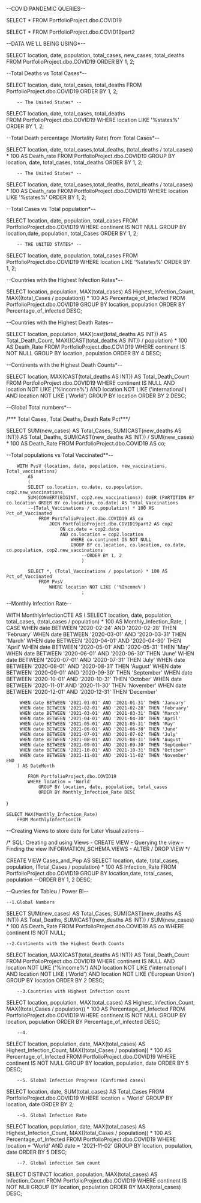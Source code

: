 --COVID PANDEMIC QUERIES--

SELECT * 
	FROM PortfolioProject.dbo.COVID19

SELECT * 
	FROM PortfolioProject.dbo.COVID19part2


--DATA WE'LL BEING USING*--

SELECT location, date, population, total_cases, new_cases, total_deaths
	FROM PortfolioProject.dbo.COVID19
		ORDER BY 1, 2;



--Total Deaths vs Total Cases*--

SELECT location, date, total_cases, total_deaths
	FROM PortfolioProject.dbo.COVID19
		ORDER BY 1, 2;

		-- The United States* --

SELECT location, date, total_cases, total_deaths	
	FROM PortfolioProject.dbo.COVID19
		WHERE location LIKE '%states%'
			ORDER BY 1, 2;



--Total Death percentage (Mortality Rate) from Total Cases*--

SELECT location, date, total_cases,total_deaths,
	(total_deaths / total_cases) * 100 AS Death_rate
		FROM PortfolioProject.dbo.COVID19
			GROUP BY location, date, total_cases, total_deaths
			ORDER BY 1, 2;

		-- The United States* --

SELECT location, date, total_cases,total_deaths,
	(total_deaths / total_cases) * 100 AS Death_rate
		FROM PortfolioProject.dbo.COVID19
			WHERE location LIKE '%states%'
				ORDER BY 1, 2;



--Total Cases vs Total population*--

SELECT location, date, population, total_cases
		FROM PortfolioProject.dbo.COVID19
		WHERE continent IS NOT NULL
			GROUP BY location,date, population, total_Cases
			ORDER BY 1, 2;

		-- THE UNITED STATES* --

SELECT location, date, population, total_cases
		FROM PortfolioProject.dbo.COVID19
			WHERE location LIKE '%states%'
				ORDER BY 1, 2;



--Countries with the Highest Infection Rates*--

SELECT location, population, MAX(total_cases) AS Highest_Infection_Count,
	MAX((total_Cases / population)) * 100 AS Percentage_of_Infected
		FROM PortfolioProject.dbo.COVID19
				GROUP BY location, population
				ORDER BY Percentage_of_infected DESC;



--Countries with the Highest Death Rates--

SELECT location, population, MAX(cast(total_deaths AS INT)) AS Total_Death_Count,
	MAX((CAST(total_deaths AS INT)) / population) * 100 AS Death_Rate
		FROM PortfolioProject.dbo.COVID19
			WHERE continent IS NOT NULL
				GROUP BY location, population
				ORDER BY 4 DESC;



--Continents with the Highest Death Counts*--

SELECT location, MAX(CAST(total_deaths AS INT)) AS Total_Death_Count
	FROM PortfolioProject.dbo.COVID19
		WHERE continent IS NULL
		AND location NOT LIKE ('%Income%')
		AND location NOT LIKE ('international')
		AND location NOT LIKE ('World')
			GROUP BY location
			ORDER BY 2 DESC;



--Global Total numbers*--

/*** Total Cases, Total Deaths, Death Rate Pct***/

SELECT SUM(new_cases) AS Total_Cases, 
	SUM(CAST(new_deaths AS INT)) AS Total_Deaths, 
	SUM(CAST(new_deaths AS INT)) / SUM(new_cases) * 100 AS Death_Rate
		FROM PortfolioProject.dbo.COVID19 AS co;
			


--Total populations vs Total Vaccinated**--

		WITH PvsV (location, date, population, new_vaccinations, Total_vaccinations) 
			AS
			(
			SELECT co.location, co.date, co.population, cop2.new_vaccinations,
			SUM(CONVERT(BIGINT, cop2.new_vaccinations)) OVER (PARTITION BY co.location ORDER BY co.location, co.date) AS Total_Vaccinations
			--(Total_Vaccinations / co.population) * 100 AS Pct_of_Vaccinated
				FROM PortfolioProject.dbo.COVID19 AS co
					JOIN PortfolioProject.dbo.COVID19part2 AS cop2
						ON co.date = cop2.date
						AND co.location = cop2.location
							WHERE co.continent IS NOT NULL
							GROUP BY co.location, co.location, co.date, co.population, cop2.new_vaccinations
								--ORDER BY 1, 2
								)

			SELECT *, (Total_Vaccinations / population) * 100 AS Pct_of_Vaccinated
				FROM PvsV
					WHERE location NOT LIKE ('%Income%')
								;
						

--Monthly Infection Rate--

WITH MonthlyInfectionCTE AS
(
SELECT location, date, population, total_cases, (total_cases / population) * 100 AS Monthly_Infection_Rate,
(
	CASE 
		 WHEN date BETWEEN '2020-02-24' AND '2020-02-28' THEN 'February'
		 WHEN date BETWEEN '2020-03-01' AND '2020-03-31' THEN 'March'
		 WHEN date BETWEEN '2020-04-01' AND '2020-04-30' THEN 'April'
		 WHEN date BETWEEN '2020-05-01' AND '2020-05-31' THEN 'May'
		 WHEN date BETWEEN '2020-06-01' AND '2020-06-30' THEN 'June'
		 WHEN date BETWEEN '2020-07-01' AND '2020-07-31' THEN 'July'
		 WHEN date BETWEEN '2020-08-01' AND '2020-08-31' THEN 'August'
		 WHEN date BETWEEN '2020-09-01' AND '2020-09-30' THEN 'September'
		 WHEN date BETWEEN '2020-10-01' AND '2020-10-31' THEN 'October'
		 WHEN date BETWEEN '2020-11-01' AND '2020-11-30' THEN 'November'
		 WHEN date BETWEEN '2020-12-01' AND '2020-12-31' THEN 'December'

		 WHEN date BETWEEN '2021-01-01' AND '2021-01-31' THEN 'January'
		 WHEN date BETWEEN '2021-02-01' AND '2021-02-28' THEN 'February'
		 WHEN date BETWEEN '2021-03-01' AND '2021-03-31' THEN 'March'
		 WHEN date BETWEEN '2021-04-01' AND '2021-04-30' THEN 'April'
		 WHEN date BETWEEN '2021-05-01' AND '2021-05-31' THEN 'May'
		 WHEN date BETWEEN '2021-06-01' AND '2021-06-30' THEN 'June'
		 WHEN date BETWEEN '2021-07-01' AND '2021-07-02' THEN 'July'
		 WHEN date BETWEEN '2021-08-01' AND '2021-08-31' THEN 'August'
		 WHEN date BETWEEN '2021-09-01' AND '2021-09-30' THEN 'September'
		 WHEN date BETWEEN '2021-10-01' AND '2021-10-31' THEN 'October'
		 WHEN date BETWEEN '2021-11-01' AND '2021-11-02' THEN 'November' END
		) AS DateMonth

			FROM PortfolioProject.dbo.COVID19
			WHERE location = 'World'
				GROUP BY location, date, population, total_cases
				ORDER BY Monthly_Infection_Rate DESC
)				

	SELECT MAX(Monthly_Infection_Rate)
		FROM MonthlyInfectionCTE



--Creating Views to store date for Later Visualizations--

/* SQL: Creating and using Views
	- CREATE VIEW
	- Querying the view
	- Finding the view INFORMATION_SCHEMA.VIEWS
	- ALTER / DROP VIEW
*/

CREATE VIEW Cases_and_Pop AS
	SELECT location, date, total_cases, population, 
		(Total_Cases / population) * 100 AS Infection_Rate
			FROM PortfolioProject.dbo.COVID19
				GROUP BY location,date, total_cases, population
				--ORDER BY 1, 2 DESC;



--Queries for Tableu / Power BI--


	--1.Global Numbers
SELECT SUM(new_cases) AS Total_Cases, 
	SUM(CAST(new_deaths AS INT)) AS Total_Deaths, 
	SUM(CAST(new_deaths AS INT)) / SUM(new_cases) * 100 AS Death_Rate
		FROM PortfolioProject.dbo.COVID19 AS co
			WHERE continent IS NOT NULL;


	--2.Continents with the Highest Death Counts
SELECT location, MAX(CAST(total_deaths AS INT)) AS Total_Death_Count
	FROM PortfolioProject.dbo.COVID19
		WHERE continent IS NULL
		AND location NOT LIKE ('%Income%')
		AND location NOT LIKE ('international')
		AND location NOT LIKE ('World')
		AND location NOT LIKE ('European Union')
			GROUP BY location
			ORDER BY 2 DESC;


		--3.Countries with Highest Infection count
SELECT location, population, MAX(total_cases) AS Highest_Infection_Count,  
	MAX((total_Cases / population)) * 100 AS Percentage_of_Infected
		FROM PortfolioProject.dbo.COVID19
			WHERE continent IS NOT NULL
				GROUP BY location, population
				ORDER BY Percentage_of_infected DESC;


		--4.
SELECT location, population, date, MAX(total_cases) AS Highest_Infection_Count,
	MAX((total_Cases / population)) * 100 AS Percentage_of_Infected
		FROM PortfolioProject.dbo.COVID19
			WHERE continent IS NOT NULL
				GROUP BY location, population, date
				ORDER BY 5 DESC;


		--5. Global Infection Progress (Confirmed cases)
SELECT location, date, SUM(total_cases) AS Total_Cases
	FROM PortfolioProject.dbo.COVID19
		WHERE location = 'World'
			GROUP BY location, date
			ORDER BY 2;


		--6. Global Infection Rate
SELECT location, population, date, MAX(total_cases) AS Highest_Infection_Count,
	MAX((total_Cases / population)) * 100 AS Percentage_of_Infected
		FROM PortfolioProject.dbo.COVID19
			WHERE location = 'World'
			AND date = '2021-11-02'
				GROUP BY location, population, date
				ORDER BY 5 DESC;


		--7. Global infection Sum count 
SELECT DISTINCT location, population, MAX(total_cases) AS Infection_Count
		FROM PortfolioProject.dbo.COVID19
			WHERE continent IS NOT NUll
				GROUP BY location, population
				ORDER BY MAX(total_cases) DESC; 
